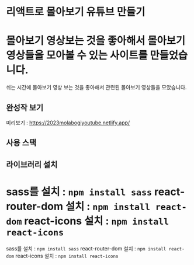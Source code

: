 # 리액트로 몰아보기 유튜브 만들기
몰아보기 영상보는 것을 좋아해서 몰아보기 영상들을 모아볼 수 있는 사이트를 만들었습니다.
=======
쉬는 시간에 몰아보기 영상 보는 것을 좋아해서 관련된 몰아보기 영상들을 모았습니다.

## 완성작 보기
미리보기 : https://2023molabogiyoutube.netlify.app/

## 사용 스택

## 라이브러리 설치
sass를 설치 : `npm install sass`
react-router-dom 설치 : `npm install react-dom`
react-icons 설치 : `npm install react-icons`
=======
sass를 설치 : `npm install sass`
react-router-dom 설치 : `npm install react-dom`
react-icons 설치 : `npm install react-icons`
